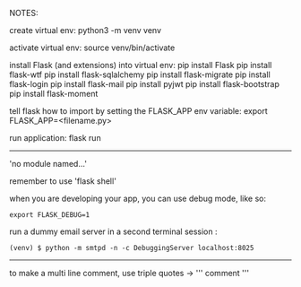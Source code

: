 NOTES:

create virtual env:
    python3 -m venv venv


activate virtual env:
    source venv/bin/activate

install Flask (and extensions) into virtual env:
    pip install Flask
    pip install flask-wtf
    pip install flask-sqlalchemy
    pip install flask-migrate
    pip install flask-login
    pip install flask-mail
    pip install pyjwt
    pip install flask-bootstrap
    pip install flask-moment

tell flask how to import by setting the FLASK_APP env variable:
    export FLASK_APP=<filename.py>

run application:
    flask run

***

'no module named...'

remember to use 'flask shell'

when you are developing your app, you can use debug mode, like so:

    export FLASK_DEBUG=1

run a dummy email server in a second terminal session :

    (venv) $ python -m smtpd -n -c DebuggingServer localhost:8025

***

to make a multi line comment, use triple quotes -> ''' comment '''